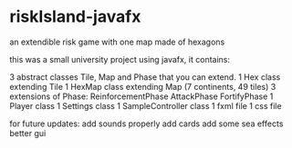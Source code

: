 # riskIsland-javafx
an extendible risk game with one map made of hexagons

this was a small university project using javafx, it contains:

3 abstract classes Tile, Map and Phase that you can extend.
1 Hex class extending Tile
1 HexMap class extending Map (7 continents, 49 tiles)
3 extensions of Phase:
  ReinforcementPhase
  AttackPhase
  FortifyPhase
1 Player class
1 Settings class
1 SampleController class
1 fxml file
1 css file

for future updates:
  add sounds properly
  add cards
  add some sea effects
  better gui
